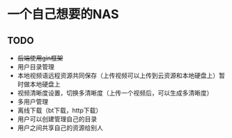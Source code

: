 # 一个自己想要的NAS


## TODO
- ~~后端使用gin框架~~
- 用户目录管理
- 本地视频语远程资源共同保存（上传视频可以上传到云资源和本地硬盘上）暂时做本地硬盘上
- 视频清晰度设置，切换多清晰度（上传一个视频后，可以生成多清晰度）
- 多用户管理
- 离线下载（bt下载，http下载）
- 用户可以创建管理自己的目录
- 用户之间共享自己的资源给别人



